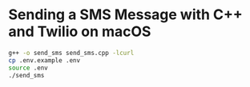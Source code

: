 # Sending a SMS Message with C++ and Twilio on macOS

```zsh
g++ -o send_sms send_sms.cpp -lcurl
cp .env.example .env
source .env
./send_sms
```
